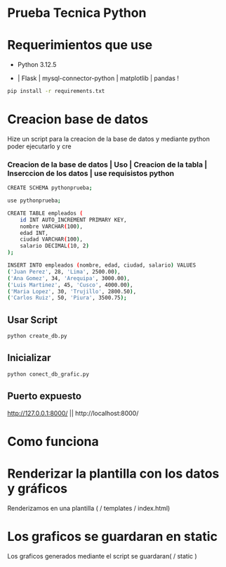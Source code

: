 # Prueba Tecnica Python

# Requerimientos que use

- Python 3.12.5

- | Flask | mysql-connector-python | matplotlib | pandas !

```sh
pip install -r requirements.txt
```

# Creacion base de datos

Hize un script para la creacion de la base de datos y mediante python poder ejecutarlo y cre

### Creacion de la base de datos | Uso | Creacion de la tabla | Inserccion de los datos | use requisistos python

```sh
CREATE SCHEMA pythonprueba;

use pythonprueba;

CREATE TABLE empleados (
    id INT AUTO_INCREMENT PRIMARY KEY,
    nombre VARCHAR(100),
    edad INT,
    ciudad VARCHAR(100),
    salario DECIMAL(10, 2)
);

INSERT INTO empleados (nombre, edad, ciudad, salario) VALUES
('Juan Perez', 28, 'Lima', 2500.00),
('Ana Gomez', 34, 'Arequipa', 3000.00),
('Luis Martinez', 45, 'Cusco', 4000.00),
('Maria Lopez', 30, 'Trujillo', 2800.50),
('Carlos Ruiz', 50, 'Piura', 3500.75);


```

## Usar Script

```sh
python create_db.py
```

## Inicializar

```sh
python conect_db_grafic.py
```

## Puerto expuesto

http://127.0.0.1:8000/ || http://localhost:8000/

# Como funciona

# Renderizar la plantilla con los datos y gráficos

Renderizamos en una plantilla ( / templates / index.html)

# Los graficos se guardaran en static

Los graficos generados mediante el script se guardaran( / static )

